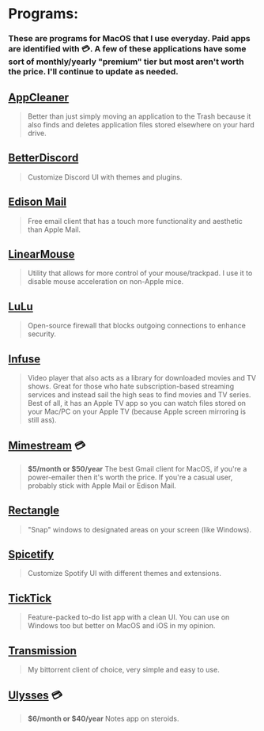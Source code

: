 # Programs:

### These are programs for MacOS that I use everyday. Paid apps are identified with 💳. A few of these applications have some sort of monthly/yearly "premium" tier but most aren't worth the price. I'll continue to update as needed.

## [AppCleaner](https://freemacsoft.net/appcleaner)
> Better than just simply moving an application to the Trash because it also finds and deletes application files stored elsewhere on your hard drive.

## [BetterDiscord](https://betterdiscord.app/)
> Customize Discord UI with themes and plugins.

## [Edison Mail](https://www.edisonmail.com/)
> Free email client that has a touch more functionality and aesthetic than Apple Mail.

## [LinearMouse](https://linearmouse.app/)
> Utility that allows for more control of your mouse/trackpad. I use it to disable mouse acceleration on non-Apple mice.

## [LuLu](https://objective-see.org/products/lulu.html)
> Open-source firewall that blocks outgoing connections to enhance security.

## [Infuse](https://firecore.com/infuse)
> Video player that also acts as a library for downloaded movies and TV shows. Great for those who hate subscription-based streaming services and instead sail the high seas to find movies and TV series. Best of all, it has an Apple TV app so you can watch files stored on your Mac/PC on your Apple TV (because Apple screen mirroring is still ass).

## [Mimestream](https://mimestream.com/) 💳
> __$5/month or $50/year__
> The best Gmail client for MacOS, if you're a power-emailer then it's worth the price. If you're a casual user, probably stick with Apple Mail or Edison Mail.
> 

## [Rectangle](https://rectangleapp.com/)
> "Snap" windows to designated areas on your screen (like Windows).

## [Spicetify](https://spicetify.app/)
> Customize Spotify UI with different themes and extensions.

## [TickTick](https://ticktick.com/)
> Feature-packed to-do list app with a clean UI. You can use on Windows too but better on MacOS and iOS in my opinion.

## [Transmission](https://transmissionbt.com)
> My bittorrent client of choice, very simple and easy to use.

## [Ulysses](https://ulysses.app/) 💳
> __$6/month or $40/year__
> Notes app on steroids.